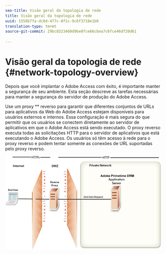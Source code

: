 ```yaml
---
seo-title: Visão geral da topologia de rede
title: Visão geral da topologia de rede
uuid: 1558b7fa-dc0d-477c-8f1c-9c6f3718e1b0
translation-type: tm+mt
source-git-commit: 29bc8323460d9be0fce66cbea7c6fce46df20d61

---
```



# Visão geral da topologia de rede {#network-topology-overview}

Depois que você implantar o Adobe Access com êxito, é importante manter a segurança de seu ambiente. Esta seção descreve as tarefas necessárias para manter a segurança do servidor de produção do Adobe Access.

Use um proxy ** reverso para garantir que diferentes conjuntos de URLs para aplicativos da Web do Adobe Access estejam disponíveis para usuários externos e internos. Essa configuração é mais segura do que permitir que os usuários se conectem diretamente ao servidor de aplicativos em que o Adobe Access está sendo executado. O proxy reverso executa todas as solicitações HTTP para o servidor de aplicativos que está executando o Adobe Access. Os usuários só têm acesso à rede para o proxy reverso e podem tentar somente as conexões de URL suportadas pelo proxy reverso.

<!--<a id="fig-frx-dcg-44"></a>-->

![](assets/AdobeAccess_4_SecureDeployment_web.png)

